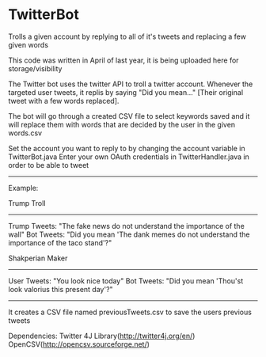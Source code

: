 # TwitterBot
Trolls a given account by replying to all of it's tweets and replacing a few given words

This code was written in April of last year, it is being uploaded here for storage/visibility


The Twitter bot uses the twitter API to troll a twitter account. Whenever the targeted user tweets, it replis by saying "Did you mean..." [Their original tweet with a few words replaced].

The bot will go through a created CSV file to select keywords saved and it will replace them with words that are decided by the user in the given words.csv 

Set the account you want to reply to by changing the account variable in TwitterBot.java
Enter your own OAuth credentials in TwitterHandler.java in order to be able to tweet 
______________________________
Example: 

Trump Troll
______________________________
Trump Tweets: "The fake news do not understand the importance of the wall"
Bot Tweets: "Did you mean 'The dank memes do not understand the importance of the taco stand'?"

Shakperian Maker
______________________________
User Tweets: "You look nice today"
Bot Tweets: "Did you mean 'Thou'st look valorius this present day'?"
______________________________


It creates a CSV file named previousTweets.csv to save the users previous tweets 

Dependencies:
Twitter 4J Library(http://twitter4j.org/en/)
OpenCSV(http://opencsv.sourceforge.net/)
